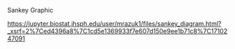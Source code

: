 Sankey Graphic

https://jupyter.biostat.jhsph.edu/user/mrazuk1/files/sankey_diagram.html?_xsrf=2%7Ced4396a8%7C1cd5e1369933f7e607d150e9ee1b71c8%7C1710247091
